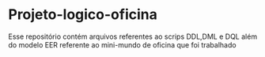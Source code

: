 # Projeto-logico-oficina
Esse repositório contém arquivos referentes ao scrips DDL,DML e DQL além do modelo EER referente ao mini-mundo de oficina que foi trabalhado
